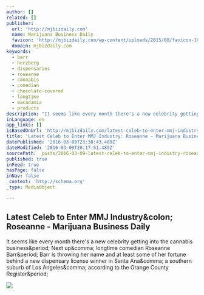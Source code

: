 ```yaml
---
author: []
related: []
publisher:
  url: 'http://mjbizdaily.com'
  name: Marijuana Business Daily
  favicon: 'http://mjbizdaily.com/wp-content/uploads/2015/08/favicon-16x16.png'
  domain: mjbizdaily.com
keywords:
  - barr
  - herzberg
  - dispensaries
  - roseanne
  - cannabis
  - comedian
  - chocolate-covered
  - longtime
  - macadamia
  - products
description: "It seems like every month there's a new celebrity getting into the cannabis business. Next up, longtime comedian Roseanne Barr. Barr is throwing her name and at least some of her fortune behind a new dispensary license winner in Santa Ana, a southern suburb of Los Angeles, according to the Orange County Register."
inLanguage: en
app_links: []
isBasedOnUrl: 'http://mjbizdaily.com/latest-celeb-to-enter-mmj-industry-roseanne/'
title: 'Latest Celeb to Enter MMJ Industry: Roseanne - Marijuana Business Daily'
datePublished: '2016-03-09T23:38:43.489Z'
dateModified: '2016-03-09T20:17:51.489Z'
sourcePath: _posts/2016-03-09-latest-celeb-to-enter-mmj-industry-roseanne-marijuana-bus.md
published: true
inFeed: true
hasPage: false
inNav: false
_context: 'http://schema.org'
_type: MediaObject

---
```

<article style=""><h1>Latest Celeb to Enter MMJ Industry&amp;colon; Roseanne - Marijuana Business Daily</h1><p>It seems like every month there's a new celebrity getting into the cannabis business&amp;period; Next up&amp;comma; longtime comedian Roseanne Barr&amp;period; Barr is throwing her name and at least some of her fortune behind a new dispensary license winner in Santa Ana&amp;comma; a southern suburb of Los Angeles&amp;comma; according to the Orange County Register&amp;period;</p><img src="http://mjbizdaily.com/wp-content/uploads/2015/06/MJBizDailyLogo5YEAR-STACKED-square316x316-24bit.png" /></article>